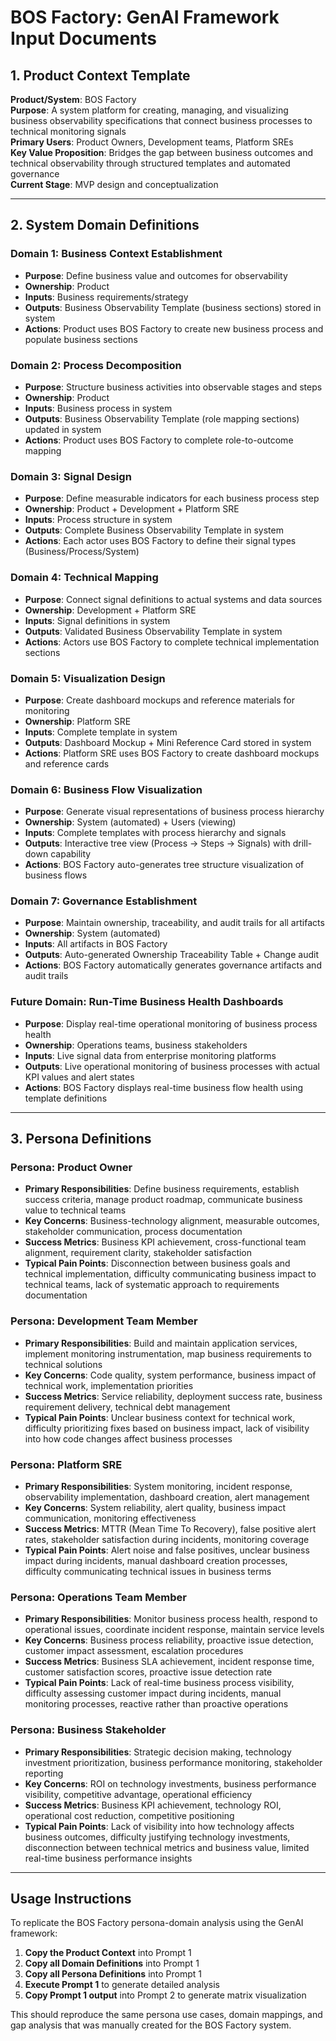 # BOS Factory: GenAI Framework Input Documents

## **1. Product Context Template**

**Product/System**: BOS Factory  
**Purpose**: A system platform for creating, managing, and visualizing business observability specifications that connect business processes to technical monitoring signals  
**Primary Users**: Product Owners, Development teams, Platform SREs  
**Key Value Proposition**: Bridges the gap between business outcomes and technical observability through structured templates and automated governance  
**Current Stage**: MVP design and conceptualization  

---

## **2. System Domain Definitions**

### **Domain 1: Business Context Establishment**
- **Purpose**: Define business value and outcomes for observability
- **Ownership**: Product
- **Inputs**: Business requirements/strategy
- **Outputs**: Business Observability Template (business sections) stored in system
- **Actions**: Product uses BOS Factory to create new business process and populate business sections

### **Domain 2: Process Decomposition**
- **Purpose**: Structure business activities into observable stages and steps
- **Ownership**: Product
- **Inputs**: Business process in system
- **Outputs**: Business Observability Template (role mapping sections) updated in system
- **Actions**: Product uses BOS Factory to complete role-to-outcome mapping

### **Domain 3: Signal Design**
- **Purpose**: Define measurable indicators for each business process step
- **Ownership**: Product + Development + Platform SRE
- **Inputs**: Process structure in system
- **Outputs**: Complete Business Observability Template in system
- **Actions**: Each actor uses BOS Factory to define their signal types (Business/Process/System)

### **Domain 4: Technical Mapping**
- **Purpose**: Connect signal definitions to actual systems and data sources
- **Ownership**: Development + Platform SRE
- **Inputs**: Signal definitions in system
- **Outputs**: Validated Business Observability Template in system
- **Actions**: Actors use BOS Factory to complete technical implementation sections

### **Domain 5: Visualization Design**
- **Purpose**: Create dashboard mockups and reference materials for monitoring
- **Ownership**: Platform SRE
- **Inputs**: Complete template in system
- **Outputs**: Dashboard Mockup + Mini Reference Card stored in system
- **Actions**: Platform SRE uses BOS Factory to create dashboard mockups and reference cards

### **Domain 6: Business Flow Visualization**
- **Purpose**: Generate visual representations of business process hierarchy
- **Ownership**: System (automated) + Users (viewing)
- **Inputs**: Complete templates with process hierarchy and signals
- **Outputs**: Interactive tree view (Process → Steps → Signals) with drill-down capability
- **Actions**: BOS Factory auto-generates tree structure visualization of business flows

### **Domain 7: Governance Establishment**
- **Purpose**: Maintain ownership, traceability, and audit trails for all artifacts
- **Ownership**: System (automated)
- **Inputs**: All artifacts in BOS Factory
- **Outputs**: Auto-generated Ownership Traceability Table + Change audit
- **Actions**: BOS Factory automatically generates governance artifacts and audit trails

### **Future Domain: Run-Time Business Health Dashboards**
- **Purpose**: Display real-time operational monitoring of business process health
- **Ownership**: Operations teams, business stakeholders
- **Inputs**: Live signal data from enterprise monitoring platforms
- **Outputs**: Live operational monitoring of business processes with actual KPI values and alert states
- **Actions**: BOS Factory displays real-time business flow health using template definitions

---

## **3. Persona Definitions**

### **Persona: Product Owner**
- **Primary Responsibilities**: Define business requirements, establish success criteria, manage product roadmap, communicate business value to technical teams
- **Key Concerns**: Business-technology alignment, measurable outcomes, stakeholder communication, process documentation
- **Success Metrics**: Business KPI achievement, cross-functional team alignment, requirement clarity, stakeholder satisfaction
- **Typical Pain Points**: Disconnection between business goals and technical implementation, difficulty communicating business impact to technical teams, lack of systematic approach to requirements documentation

### **Persona: Development Team Member**
- **Primary Responsibilities**: Build and maintain application services, implement monitoring instrumentation, map business requirements to technical solutions
- **Key Concerns**: Code quality, system performance, business impact of technical work, implementation priorities
- **Success Metrics**: Service reliability, deployment success rate, business requirement delivery, technical debt management
- **Typical Pain Points**: Unclear business context for technical work, difficulty prioritizing fixes based on business impact, lack of visibility into how code changes affect business processes

### **Persona: Platform SRE**
- **Primary Responsibilities**: System monitoring, incident response, observability implementation, dashboard creation, alert management
- **Key Concerns**: System reliability, alert quality, business impact communication, monitoring effectiveness
- **Success Metrics**: MTTR (Mean Time To Recovery), false positive alert rates, stakeholder satisfaction during incidents, monitoring coverage
- **Typical Pain Points**: Alert noise and false positives, unclear business impact during incidents, manual dashboard creation processes, difficulty communicating technical issues in business terms

### **Persona: Operations Team Member**
- **Primary Responsibilities**: Monitor business process health, respond to operational issues, coordinate incident response, maintain service levels
- **Key Concerns**: Business process reliability, proactive issue detection, customer impact assessment, escalation procedures
- **Success Metrics**: Business SLA achievement, incident response time, customer satisfaction scores, proactive issue detection rate
- **Typical Pain Points**: Lack of real-time business process visibility, difficulty assessing customer impact during incidents, manual monitoring processes, reactive rather than proactive operations

### **Persona: Business Stakeholder**
- **Primary Responsibilities**: Strategic decision making, technology investment prioritization, business performance monitoring, stakeholder reporting
- **Key Concerns**: ROI on technology investments, business performance visibility, competitive advantage, operational efficiency
- **Success Metrics**: Business KPI achievement, technology ROI, operational cost reduction, competitive positioning
- **Typical Pain Points**: Lack of visibility into how technology affects business outcomes, difficulty justifying technology investments, disconnection between technical metrics and business value, limited real-time business performance insights

---

## **Usage Instructions**

To replicate the BOS Factory persona-domain analysis using the GenAI framework:

1. **Copy the Product Context** into Prompt 1
2. **Copy all Domain Definitions** into Prompt 1  
3. **Copy all Persona Definitions** into Prompt 1
4. **Execute Prompt 1** to generate detailed analysis
5. **Copy Prompt 1 output** into Prompt 2 to generate matrix visualization

This should reproduce the same persona use cases, domain mappings, and gap analysis that was manually created for the BOS Factory system.

